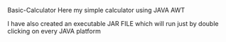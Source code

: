 Basic-Calculator
Here my simple calculator using JAVA AWT

I have also created an executable JAR FILE which will run just by double clicking on every JAVA platform